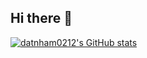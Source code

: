 ## Hi there 👋

[![datnham0212's GitHub stats](https://github-readme-stats.vercel.app/api?username=datnham0212&show_icons=true&theme=gruvbox)](https://github.com/datnham0212/github-readme-stats&show_icons=true)

<!--
**datnham0212/datnham0212** is a ✨ _special_ ✨ repository because its `README.md` (this file) appears on your GitHub profile.

Here are some ideas to get you started:

- 🔭 I’m currently working on ...
- 🌱 I’m currently learning ...
- 👯 I’m looking to collaborate on ...
- 🤔 I’m looking for help with ...
- 💬 Ask me about ...
- 📫 How to reach me: ...
- 😄 Pronouns: ...
- ⚡ Fun fact: ...
-->

